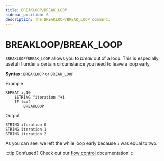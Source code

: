 ```yaml
---
title: BREAKLOOP/BREAK_LOOP
sidebar_position: 6
description: The BREAKLOOP/BREAK_LOOP command.
---
```


# BREAKLOOP/BREAK_LOOP
`BREAKLOOP`/`BREAK_LOOP` allows you to *break* out of a loop. This is especially useful if under a certain circumstance you need to leave a loop early.

**Syntax:** `BREAKLOOP` or `BREAK_LOOP`

Example
```
REPEAT i,10
    $STRING "iteration "+i
    IF i==2
        BREAKLOOP
```
Output
```
STRING iteration 0
STRING iteration 1
STRING iteration 2
```

As you can see, we left the while loop early because `i` was equal to two.

:::tip
Confused? Check out our [flow control](/docs/crash-course/flow-control#breakloop) documentation!
:::